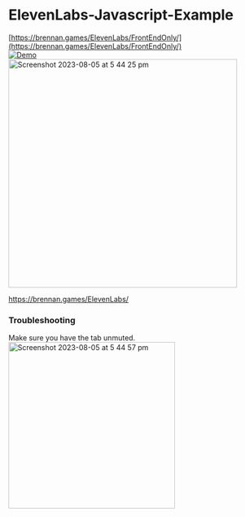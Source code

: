 # ElevenLabs-Javascript-Example

[https://brennan.games/ElevenLabs/FrontEndOnly/](https://brennan.games/ElevenLabs/FrontEndOnly/) <br />
[![Demo](https://img.shields.io/badge/-Demo-blue?style=for-the-badge)](https://brennan.games/ElevenLabs/FrontEndOnly/)
<img width="449" alt="Screenshot 2023-08-05 at 5 44 25 pm" src="https://github.com/bh679/ElevenLabs-Javascript-Example/assets/2542558/7a6dc385-6151-4a87-b4c3-e333b9e7f641">


https://brennan.games/ElevenLabs/


### Troubleshooting
Make sure you have the tab unmuted. <br />
<img width="327" alt="Screenshot 2023-08-05 at 5 44 57 pm" src="https://github.com/bh679/ElevenLabs-Javascript-Example/assets/2542558/7f72f52e-0baf-4976-a53d-0818cadf7af3">
